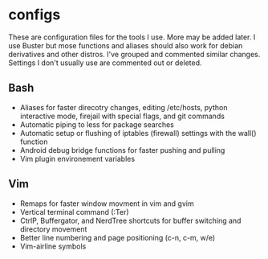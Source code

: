 # configs
These are configuration files for the tools I use. More may be added later. I use Buster but mose functions and aliases should also work for debian derivatives and other distros. I've grouped and commented similar changes. Settings I don't usually use are commented out or deleted.


## Bash
* Aliases for faster direcotry changes, editing /etc/hosts, python interactive mode, firejail with special flags, and git commands
* Automatic piping to less for package searches
* Automatic setup or flushing of iptables (firewall) settings with the wall() function
* Android debug bridge functions for faster pushing and pulling
* Vim plugin environement variables

## Vim
* Remaps for faster window movment in vim and gvim 
* Vertical terminal command (:Ter)
* CtrlP, Buffergator, and NerdTree shortcuts for buffer switching and directory movement
* Better line numbering and page positioning (c-n, c-m, <leader>w/e)
* Vim-airline symbols
